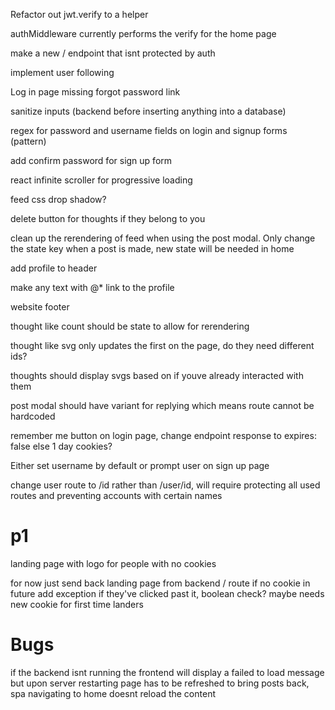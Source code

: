 Refactor out jwt.verify to a helper

authMiddleware currently performs the verify for the home page

make a new / endpoint that isnt protected by auth

implement user following

Log in page missing forgot password link

sanitize inputs (backend before inserting anything into a database)

regex for password and username fields on login and signup forms (pattern)

add confirm password for sign up form

react infinite scroller for progressive loading

feed css drop shadow?

delete button for thoughts if they belong to you

clean up the rerendering of feed when using the post modal. Only change the state key when a post is made, new state will be needed in home

add profile to header

make any text with @* link to the profile

website footer

thought like count should be state to allow for rerendering

thought like svg only updates the first on the page, do they need different ids?

thoughts should display svgs based on if youve already interacted with them

post modal should have variant for replying which means route cannot be hardcoded

remember me button on login page, change endpoint response to expires: false else 1 day cookies?

Either set username by default or prompt user on sign up page

change user route to /id rather than /user/id, will require protecting all used routes and preventing accounts with certain names

# p1 
landing page with logo for people with no cookies

for now just send back landing page from backend / route if no cookie
in future add exception if they've clicked past it, boolean check?
maybe needs new cookie for first time landers

# Bugs

if the backend isnt running the frontend will display a failed to load message but upon server restarting page has to be refreshed to bring posts back, spa navigating to home doesnt reload the content